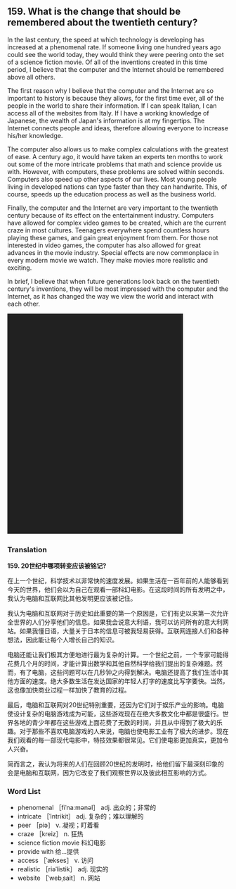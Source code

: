 ## 159. What is the change that should be remembered about the twentieth century?

In the last century, the speed at which technology is developing has increased at a phenomenal rate. If someone living one hundred years ago could see the world today, they would think they were peering onto the set of a science fiction movie. Of all of the inventions created in this time period, I believe that the computer and the Internet should be remembered above all others.

The first reason why I believe that the computer and the Internet are so important to history is because they allows, for the first time ever, all of the people in the world to share their information. If I can speak Italian, I can access all of the websites from Italy. If I have a working knowledge of Japanese, the wealth of Japan's information is at my fingertips. The Internet connects people and ideas, therefore allowing everyone to increase his/her knowledge.

The computer also allows us to make complex calculations with the greatest of ease. A century ago, it would have taken an experts ten months to work out some of the more intricate problems that math and science provide us with. However, with computers, these problems are solved within seconds. Computers also speed up other aspects of our lives. Most young people living in developed nations can type faster than they can handwrite. This, of course, speeds up the education process as well as the business world.

Finally, the computer and the Internet are very important to the twentieth century because of its effect on the entertainment industry. Computers have allowed for complex video games to be created, which are the current craze in most cultures. Teenagers everywhere spend countless hours playing these games, and gain great enjoyment from them. For those not interested in video games, the computer has also allowed for great advances in the movie industry. Special effects are now commonplace in every modern movie we watch. They make movies more realistic and exciting.

In brief, I believe that when future generations look back on the twentieth century's inventions, they will be most impressed with the computer and the Internet, as it has changed the way we view the world and interact with each other.

![](images/padding_400x500.png)

### Translation

**159. 20世纪中哪项转变应该被铭记?**

在上一个世纪，科学技术以非常快的速度发展。如果生活在一百年前的人能够看到今天的世界，他们会以为自己在观看一部科幻电影。在这段时间的所有发明之中，我认为电脑和互联网比其他发明更应该被记住。

我认为电脑和互联网对于历史如此重要的第一个原因是，它们有史以来第一次允许全世界的人们分享他们的信息。如果我会说意大利语，我可以访问所有的意大利网站。如果我懂日语，大量关于日本的信息可被我轻易获得。互联网连接人们和各种想法，因此能让每个人增长自己的知识。

电脑还能让我们极其方便地进行最为复杂的计算。一个世纪之前，一个专家可能得花费几个月的时间，才能计算出数学和其他自然科学给我们提出的复杂难题。然而，有了电脑，这些问题可以在几秒钟之内得到解决。电脑还提高了我们生活中其他方面的速度。绝大多数生活在发达国家的年轻人打字的速度比写字要快。当然，这也像加快商业过程一样加快了教育的过程。

最后，电脑和互联网对20世纪特别重要，还因为它们对于娱乐产业的影响。电脑使设计复杂的电脑游戏成为可能，这些游戏现在在绝大多数文化中都是很盛行。世界各地的青少年都在这些游戏上面花费了无数的时间，并且从中得到了极大的乐趣。对于那些不喜欢电脑游戏的人来说，电脑也使电影工业有了极大的进步。现在我们观看的每一部现代电影中，特技效果都很常见。它们使电影更加真实，更加令人兴奋。

简而言之，我认为将来的人们在回顾20世纪的发明时，给他们留下最深刻印象的会是电脑和互联网，因为它改变了我们观察世界以及彼此相互影响的方式。 

### Word List

+ phenomenal ［fiˈna:mənəl］ adj. 出众的；非常的
+ intricate ［ˈintrikit］ adj. 复杂的；难以理解的
+ peer ［piə］ v. 凝视；盯着看
+ craze ［kreiz］ n. 狂热
+ science fiction movie 科幻电影
+ provide with 给…提供
+ access ［ˈækses］ v. 访问
+ realistic ［riəˈlistik］ adj. 现实的
+ website ［ˈwebˌsait］ n. 网站  


